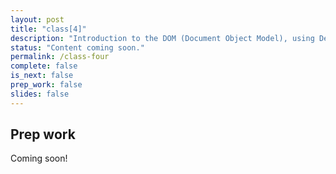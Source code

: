 ```yaml
---
layout: post
title: "class[4]"
description: "Introduction to the DOM (Document Object Model), using DevTools, introduction to selecting and altering HTML elements."
status: "Content coming soon."
permalink: /class-four
complete: false
is_next: false
prep_work: false
slides: false
---
```


<h2 class="header large-header">Prep work</h2>

Coming soon!
